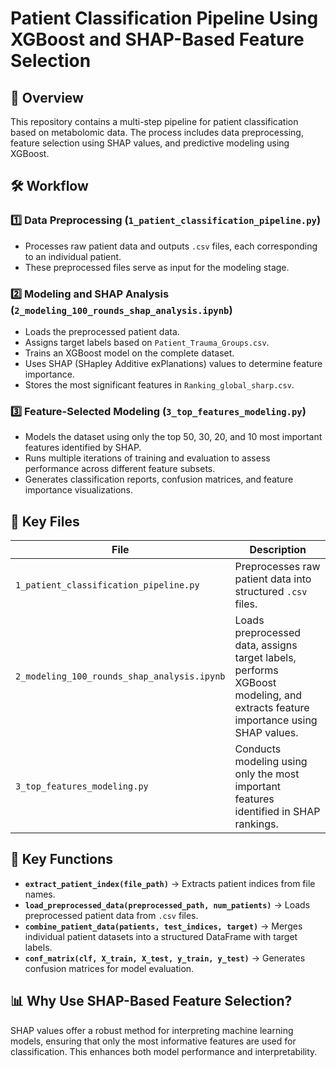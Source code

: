 # **Patient Classification Pipeline Using XGBoost and SHAP-Based Feature Selection**

## 📌 Overview  
This repository contains a multi-step pipeline for patient classification based on metabolomic data. The process includes data preprocessing, feature selection using SHAP values, and predictive modeling using XGBoost.

## 🛠 Workflow  

### **1️⃣ Data Preprocessing (`1_patient_classification_pipeline.py`)**  
- Processes raw patient data and outputs `.csv` files, each corresponding to an individual patient.  
- These preprocessed files serve as input for the modeling stage.  

### **2️⃣ Modeling and SHAP Analysis (`2_modeling_100_rounds_shap_analysis.ipynb`)**  
- Loads the preprocessed patient data.  
- Assigns target labels based on `Patient_Trauma_Groups.csv`.  
- Trains an XGBoost model on the complete dataset.  
- Uses SHAP (SHapley Additive exPlanations) values to determine feature importance.  
- Stores the most significant features in `Ranking_global_sharp.csv`.  

### **3️⃣ Feature-Selected Modeling (`3_top_features_modeling.py`)**  
- Models the dataset using only the top 50, 30, 20, and 10 most important features identified by SHAP.  
- Runs multiple iterations of training and evaluation to assess performance across different feature subsets.  
- Generates classification reports, confusion matrices, and feature importance visualizations.  

## 📂 Key Files  
| File | Description |
|------|------------|
| `1_patient_classification_pipeline.py` | Preprocesses raw patient data into structured `.csv` files. |
| `2_modeling_100_rounds_shap_analysis.ipynb` | Loads preprocessed data, assigns target labels, performs XGBoost modeling, and extracts feature importance using SHAP values. |
| `3_top_features_modeling.py` | Conducts modeling using only the most important features identified in SHAP rankings. |

## 🔧 Key Functions  
- **`extract_patient_index(file_path)`** → Extracts patient indices from file names.  
- **`load_preprocessed_data(preprocessed_path, num_patients)`** → Loads preprocessed patient data from `.csv` files.  
- **`combine_patient_data(patients, test_indices, target)`** → Merges individual patient datasets into a structured DataFrame with target labels.  
- **`conf_matrix(clf, X_train, X_test, y_train, y_test)`** → Generates confusion matrices for model evaluation.  

## 📊 Why Use SHAP-Based Feature Selection?  
SHAP values offer a robust method for interpreting machine learning models, ensuring that only the most informative features are used for classification. This enhances both model performance and interpretability.  
